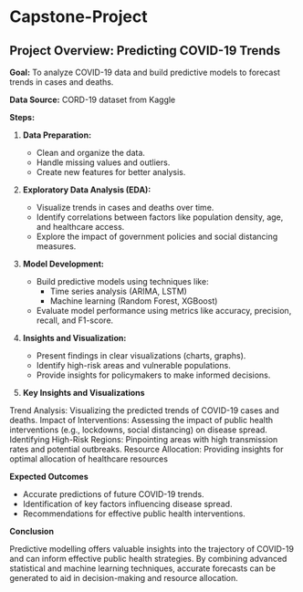 # Capstone-Project
## Project Overview: Predicting COVID-19 Trends

**Goal:** To analyze COVID-19 data and build predictive models to forecast trends in cases and deaths. 

**Data Source:** CORD-19 dataset from Kaggle

**Steps:**

1. **Data Preparation:**
   * Clean and organize the data.
   * Handle missing values and outliers.
   * Create new features for better analysis.

2. **Exploratory Data Analysis (EDA):**
   * Visualize trends in cases and deaths over time.
   * Identify correlations between factors like population density, age, and healthcare access.
   * Explore the impact of government policies and social distancing measures.

3. **Model Development:**
   * Build predictive models using techniques like:
     * Time series analysis (ARIMA, LSTM)
     * Machine learning (Random Forest, XGBoost)
   * Evaluate model performance using metrics like accuracy, precision, recall, and F1-score.

4. **Insights and Visualization:**
   * Present findings in clear visualizations (charts, graphs).
   * Identify high-risk areas and vulnerable populations.
   * Provide insights for policymakers to make informed decisions.
     
6. **Key Insights and Visualizations**

Trend Analysis: Visualizing the predicted trends of COVID-19 cases and deaths.
Impact of Interventions: Assessing the impact of public health interventions (e.g., lockdowns, social distancing) on disease spread.
Identifying High-Risk Regions: Pinpointing areas with high transmission rates and potential outbreaks.
Resource Allocation: Providing insights for optimal allocation of healthcare resources

**Expected Outcomes**
* Accurate predictions of future COVID-19 trends.
* Identification of key factors influencing disease spread.
* Recommendations for effective public health interventions.

  
**Conclusion**
  
Predictive modelling offers valuable insights into the trajectory of COVID-19 and can inform effective public health strategies. By combining advanced statistical and machine learning techniques, accurate forecasts can be generated to aid in decision-making and resource allocation.



